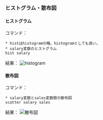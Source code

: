 ### ヒストグラム・散布図

#### ヒストグラム
コマンド：
```
* histはhistogramの略。histogramとしても良い。
* salary変数のヒストグラム
hist salary
```
結果：
![histogram](https://user-images.githubusercontent.com/44024242/80776936-963e9980-8b9e-11ea-91e2-297872876ef8.png)

#### 散布図
コマンド：
```
* salary変数とsales変数間の散布図
scatter salary sales
```
結果：
![散布図](https://user-images.githubusercontent.com/44024242/80777109-1238e180-8b9f-11ea-9895-bb56402125c4.png)

